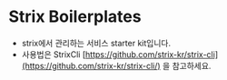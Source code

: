 # Strix Boilerplates 
 - strix에서 관리하는 서비스 starter kit입니다. 
 - 사용법은 StrixCli [https://github.com/strix-kr/strix-cli](https://github.com/strix-kr/strix-cli/) 을 참고하세요.
